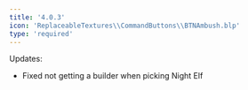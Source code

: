 ```yaml
---
title: '4.0.3'
icon: 'ReplaceableTextures\\CommandButtons\\BTNAmbush.blp'
type: 'required'
---
```


Updates:
 - Fixed not getting a builder when picking Night Elf

